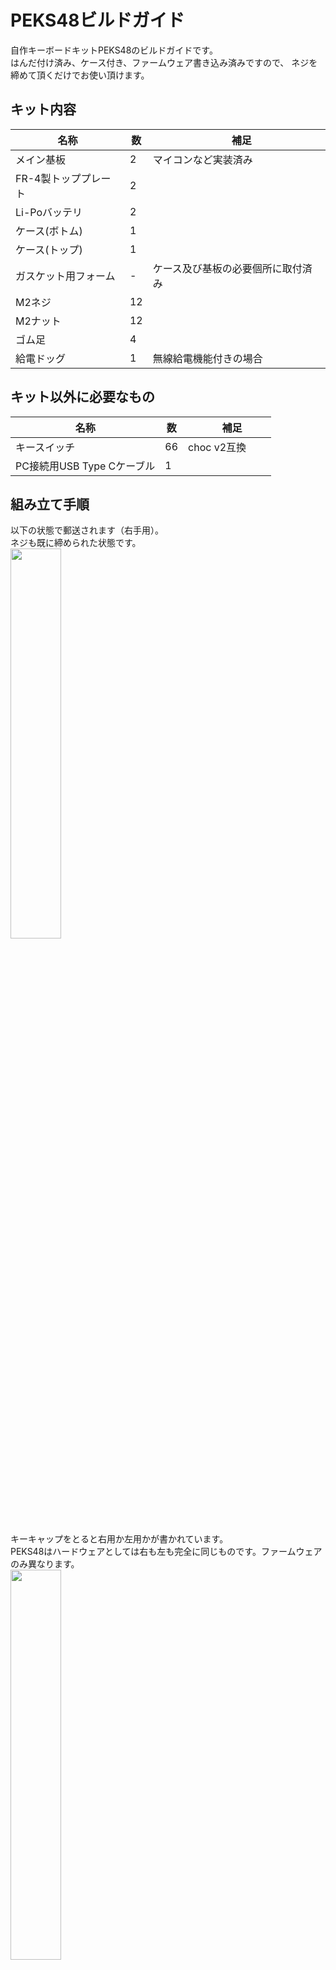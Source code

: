 # PEKS48ビルドガイド
自作キーボードキットPEKS48のビルドガイドです。<br>
はんだ付け済み、ケース付き、ファームウェア書き込み済みですので、
ネジを締めて頂くだけでお使い頂けます。

## キット内容

| 名称                   | 数  |　補足                                  |
| ---------------------- | --- | ---                                   |
| メイン基板              | 2   |マイコンなど実装済み                     |
| FR-4製トッププレート    | 2   |                                        |
| Li-Poバッテリ          | 2   |                                        |
| ケース(ボトム)          | 1   |                                       |
| ケース(トップ)          | 1   |                                       |
| ガスケット用フォーム     |  -  |ケース及び基板の必要個所に取付済み        |
| M2ネジ                 | 12   |                                       |
| M2ナット               | 12   |                                       |
| ゴム足                 | 4    |                                       |
| 給電ドッグ             | 1    |無線給電機能付きの場合                   |

## キット以外に必要なもの

| 名称                     | 数  |　補足         |
| ----------------------   | --- | ---          |
| キースイッチ              | 66  |choc v2互換　　|
| PC接続用USB Type Cケーブル| 1   |　           　|

## 組み立て手順
以下の状態で郵送されます（右手用）。<br>
ネジも既に締められた状態です。<br>
<img src="img/S__109133841_0.jpg" width="40%"><br>

キーキャップをとると右用か左用かが書かれています。<br>
PEKS48はハードウェアとしては右も左も完全に同じものです。ファームウェアのみ異なります。<br>
<img src="img/S__109133843_0.jpg" width="40%"><br>

裏返すと6か所にネジがあるので外します。<br>
ネジを外すとケース(トップ) が外せます。<br>
右の図はケース(トップ) を外した状態です。<br>
<img src="img/S__109133844_0.jpg" width="40%"><img src="img/S__109133845_0.jpg" width="40%"><br>

次に、メイン基板の下側にバッテリが入っていますので、メイン基板と接続します。<br>
<img src="img/S__109133846_0.jpg" width="30%"><img src="img/S__109133848_0.jpg" width="30%"><img src="img/S__109133850_0.jpg" width="30%"><br>

バッテリがコネクタや無線給電用子基板と干渉しないように配置して、メイン基板をケースに収めます。<br>
その際、以下のようにケーブルをケースと基板の間に挟まないように注意してください。<br>
<img src="img/S__109133851_0.jpg" width="40%"><br>

次に、トッププレートにスイッチをはめていきます。<br>
本キーボードは打鍵感向上の為にすでにスイッチ用フォームが基板に貼ってあります。<br>
Choc V2用のフォームではないですがこのまま挿して問題ないです。<br>
この時点でキーキャップまではめてもよいです。<br>
<img src="img/S__109133852_0.jpg" width="30%"><img src="img/S__109133854_0.jpg" width="30%"><img src="img/S__109133855_0.jpg" width="30%"><br>

ボトムケース、メイン基板＋トッププレート、トップケースの順に重ねてねじを締めます。<br>
上部からネジがみえないように、トッププレート内部にナットを入れる箇所がありますので、6か所にすべて入れていきます。<br>
少し細かい作業になるので、ピンセットがあるとやりやすくなると思います。<br>
<img src="img/S__109133856_0.jpg" width="30%"><img src="img/S__109133858_0.jpg" width="30%"><img src="img/S__109133860_0.jpg" width="30%"><br>


最後に、ケース（トップ）を基板に被せて、開けた時のようにボトム側から6か所のネジを締めれば完成です。<br>
この際、ナットが落ちないように横向きに回転させると作業しやすいと思います。<br>
ケース裏面にゴム足を張る丸いマークがついています。ここに付属のゴム足をはると給電ドックとぴったりはまります。<br>
<img src="img/S__109133862_0.jpg" width="30%"><img src="img/S__109133865_0.jpg" width="30%"><img src="img/S__109133866_0.jpg" width="30%"><img src="img/S__109133868_0.jpg" width="30%"><br>

完成です！！<br>
<img src="img/S__109060127_0.jpg" width="80%"><br>

## 無線給電について
キーボードの裏にはマグネットが付いています。<br>
（下部3つのネジ穴の上にある2つの丸がマグネットが入る穴です）<br>
<img src="img/S__109133868_0.jpg" width="30%"><br>
無線給電したい際は、付属の無線給電ドッグのマグネットとキーボードのマグネットの位置を合わせると給電が始まります。<br>
<img src="img/S__109133876.jpg" width="30%"><br>
PEKS48の無線給電機能は付属の給電ドックのみに対応しています。<br>
同様に付属の給電ドックはPEKS48のみに対応しています。<br>
対応しない機器での充電は避けてください。<br>

## 電源スイッチ
キーボード横に電源用スイッチがあります。（下記写真の左側の四角い穴）<br>
キーボードに向かって奥側（下記写真の右方向）が「ON」（バッテリからの給電許可）です。<br>
無線給電時はスイッチが「ON」でも「OFF」でも起動します。<br>
バッテリに充電したいときは「ON」にしてから給電ドックもしくはUSBを接続して充電してください。<br>
<img src="img/S__109133877.jpg" width="30%"><br>

## 初期キー配置
初期のキー配置は以下のようになっています。<br>
(日本語キーボードとして使用しているのでkeymap Editor上では一部エラーとして表示されてしまいます)<br>
詳細なキー配置は下記レポジトリのpeks48.keymapをご確認ください。<br>
[https://github.com/PowerEnterKey/zmk-firmware-peks48<br>](https://github.com/PowerEnterKey/zmk-firmware-peks48/blob/main/boards/shields/peks48/peks48.keymap)
<img src="img/keymap.png" width="60%"><br>

PEKS48はKeymap Editorに対応しています。<br>
キーマップを変更したい場合は、
下記レポジトリをご自身のアカウントでフォークしてKeymap Editorにて変更をお願いします。<br>
https://github.com/PowerEnterKey/zmk-firmware-peks48<br>
ZMK StudioおよびKeymap Editorの詳しい使用方法につきましては、公開先のウェブサイトをご確認下さい。

## Bluetoothが繋がらない場合
PCとBluetoothで接続できない場合は再度ファームウェアの書き込みを行ってください。<br>
右手用は下記の手順で実施します。<br>
・PCとPEKS48をUSBで接続します。<br>
・マイコン（XIAO BLE）のリセットボタンを2回連続で押すと、「XIAO SENSE」という名前でUSBドライブとして認識されます。<br>
・本レポジトリ内にある「settings_reset-seeeduino_xiao_ble-zmk.uf2」を「XIAO SENSE」にドラック&ドロップします。<br>
　書込みが完了すると「XIAO SENSE」ドライブは消えます。<br>
・再度リセットボタンを2回連続で押して、本レポジトリ内の「peks48_r rgbled_adapter-seeeduino_xiao_ble-zmk.uf2」にドラック&ドロップします。<br>

左手用は上記手順で最後に「peks48_l rgbled_adapter-seeeduino_xiao_ble-zmk.uf2」を書きます。<br>





